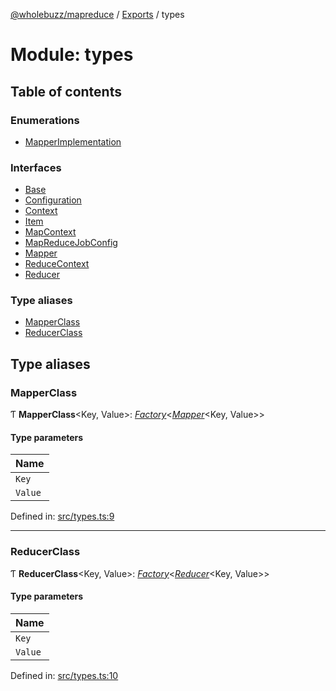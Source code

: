 [@wholebuzz/mapreduce](../README.md) / [Exports](../modules.md) / types

# Module: types

## Table of contents

### Enumerations

- [MapperImplementation](../enums/types.mapperimplementation.md)

### Interfaces

- [Base](../interfaces/types.base.md)
- [Configuration](../interfaces/types.configuration.md)
- [Context](../interfaces/types.context.md)
- [Item](../interfaces/types.item.md)
- [MapContext](../interfaces/types.mapcontext.md)
- [MapReduceJobConfig](../interfaces/types.mapreducejobconfig.md)
- [Mapper](../interfaces/types.mapper.md)
- [ReduceContext](../interfaces/types.reducecontext.md)
- [Reducer](../interfaces/types.reducer.md)

### Type aliases

- [MapperClass](types.md#mapperclass)
- [ReducerClass](types.md#reducerclass)

## Type aliases

### MapperClass

Ƭ **MapperClass**<Key, Value\>: [*Factory*](plugins.md#factory)<[*Mapper*](../interfaces/types.mapper.md)<Key, Value\>\>

#### Type parameters

| Name |
| :------ |
| `Key` |
| `Value` |

Defined in: [src/types.ts:9](https://github.com/wholebuzz/mapreduce/blob/master/src/types.ts#L9)

___

### ReducerClass

Ƭ **ReducerClass**<Key, Value\>: [*Factory*](plugins.md#factory)<[*Reducer*](../interfaces/types.reducer.md)<Key, Value\>\>

#### Type parameters

| Name |
| :------ |
| `Key` |
| `Value` |

Defined in: [src/types.ts:10](https://github.com/wholebuzz/mapreduce/blob/master/src/types.ts#L10)
